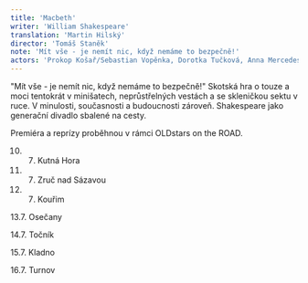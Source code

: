 ```yaml
---
title: 'Macbeth'
writer: 'William Shakespeare'
translation: 'Martin Hilský'
director: 'Tomáš Staněk'
note: 'Mít vše - je nemít nic, když nemáme to bezpečně!'
actors: 'Prokop Košař/Sebastian Vopěnka, Dorotka Tučková, Anna Mercedes Čtvrtníčková, Vilma Vojtíšková, Anna Maria Jarkovská, Theresia Anna Hakenová, Matěj Zahajský, Lukáš Cenker a Jiří Dejl'
---
```

"Mít vše - je nemít nic, když nemáme to bezpečně!"
Skotská hra o touze a moci tentokrát v minišatech, neprůstřelných vestách a se skleničkou sektu v ruce. V minulosti, současnosti a budoucnosti zároveň. Shakespeare jako generační divadlo sbalené na cesty.

Premiéra a reprízy proběhnou v rámci OLDstars on the ROAD.

10. 7. Kutná Hora

11. 7. Zruč nad Sázavou

12. 7. Kouřim

13.7. Osečany

14.7. Točník

15.7. Kladno

16.7. Turnov
